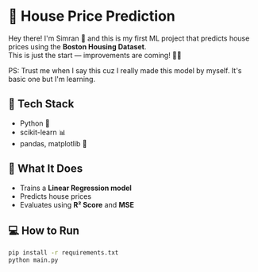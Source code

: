 # 🏡 House Price Prediction

Hey there! I'm Simran 👋 and this is my first ML project that predicts house prices using the **Boston Housing Dataset**.  
This is just the start — improvements are coming! 💪✨

PS: Trust me when I say this cuz I really made this model by myself. It's basic one but I'm learning.

## 🔧 Tech Stack
- Python 🐍
- scikit-learn 📊
- pandas, matplotlib 🧪

## 🚀 What It Does
- Trains a **Linear Regression model**
- Predicts house prices
- Evaluates using **R² Score** and **MSE**

## 💻 How to Run
```bash
pip install -r requirements.txt
python main.py
